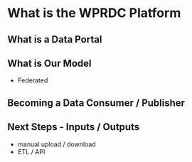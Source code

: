 # What is the WPRDC Platform

## What is a Data Portal

## What is Our Model

- Federated 

## Becoming a Data Consumer / Publisher

## Next Steps - Inputs / Outputs

- manual upload / download
- ETL / API